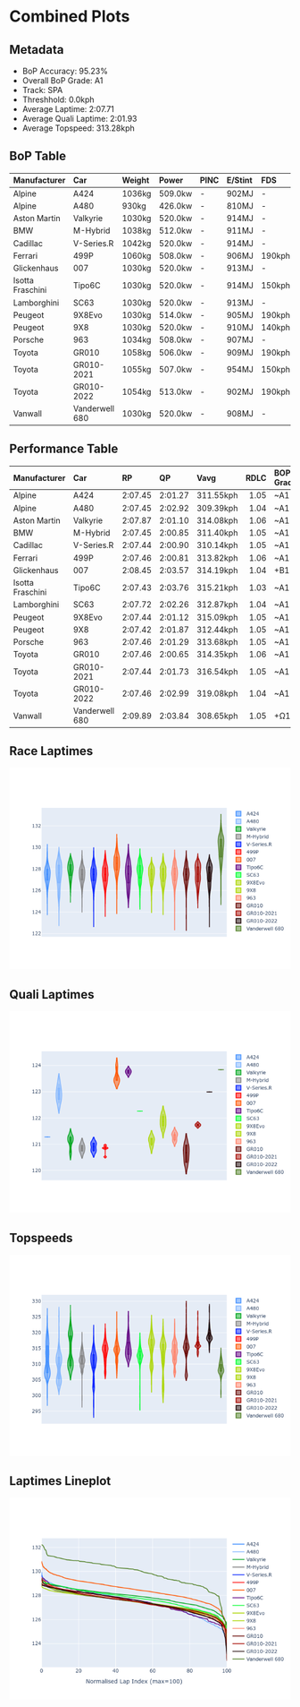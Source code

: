# Combined Plots

## Metadata

- BoP Accuracy: 95.23%
- Overall BoP Grade: A1
- Track: SPA
- Threshhold: 0.0kph
- Average Laptime: 2:07.71
- Average Quali Laptime: 2:01.93
- Average Topspeed: 313.28kph

## BoP Table
| Manufacturer     | Car            | Weight   | Power   | PINC   | E/Stint   | FDS    | RDP    | QDP    | TDP    |
|:-----------------|:---------------|:---------|:--------|:-------|:----------|:-------|:-------|:-------|:-------|
| Alpine           | A424           | 1036kg   | 509.0kw | -      | 902MJ     | -      | 51.64% | 59.31% | 26.80% |
| Alpine           | A480           | 930kg    | 426.0kw | -      | 810MJ     | -      | 53.05% | 74.07% | 48.97% |
| Aston Martin     | Valkyrie       | 1030kg   | 520.0kw | -      | 914MJ     | -      | 53.50% | 53.33% | 21.51% |
| BMW              | M-Hybrid       | 1038kg   | 512.0kw | -      | 911MJ     | -      | 52.89% | 56.22% | 33.41% |
| Cadillac         | V-Series.R     | 1042kg   | 520.0kw | -      | 914MJ     | -      | 48.63% | 60.80% | 19.01% |
| Ferrari          | 499P           | 1060kg   | 508.0kw | -      | 906MJ     | 190kph | 51.38% | 44.98% | 9.83%  |
| Glickenhaus      | 007            | 1030kg   | 520.0kw | -      | 913MJ     | -      | 46.15% | 49.30% | 41.45% |
| Isotta Fraschini | Tipo6C         | 1030kg   | 520.0kw | -      | 914MJ     | 150kph | 43.95% | 47.22% | 31.53% |
| Lamborghini      | SC63           | 1030kg   | 520.0kw | -      | 913MJ     | -      | 48.33% | 60.95% | 28.65% |
| Peugeot          | 9X8Evo         | 1030kg   | 514.0kw | -      | 905MJ     | 190kph | 48.87% | 52.78% | 15.41% |
| Peugeot          | 9X8            | 1030kg   | 520.0kw | -      | 910MJ     | 140kph | 54.54% | 58.39% | 9.69%  |
| Porsche          | 963            | 1034kg   | 508.0kw | -      | 907MJ     | -      | 50.70% | 44.30% | 29.51% |
| Toyota           | GR010          | 1058kg   | 506.0kw | -      | 909MJ     | 190kph | 51.09% | 52.71% | 11.46% |
| Toyota           | GR010-2021     | 1055kg   | 507.0kw | -      | 954MJ     | 150kph | 54.08% | 54.81% | 9.72%  |
| Toyota           | GR010-2022     | 1054kg   | 513.0kw | -      | 902MJ     | 190kph | 53.45% | 68.83% | 9.58%  |
| Vanwall          | Vanderwell 680 | 1030kg   | 520.0kw | -      | 908MJ     | -      | 49.68% | 60.93% | 34.43% |

## Performance Table
| Manufacturer     | Car            | RP      | QP      | Vavg      |   RDLC | BOP-Grade   | Match   |
|:-----------------|:---------------|:--------|:--------|:----------|-------:|:------------|:--------|
| Alpine           | A424           | 2:07.45 | 2:01.27 | 311.55kph |   1.05 | ~A1         | 99.57%  |
| Alpine           | A480           | 2:07.45 | 2:02.92 | 309.39kph |   1.04 | ~A1         | 99.73%  |
| Aston Martin     | Valkyrie       | 2:07.87 | 2:01.10 | 314.08kph |   1.06 | ~A1         | 100.00% |
| BMW              | M-Hybrid       | 2:07.45 | 2:00.85 | 311.40kph |   1.05 | ~A1         | 100.00% |
| Cadillac         | V-Series.R     | 2:07.44 | 2:00.90 | 310.14kph |   1.05 | ~A1         | 99.86%  |
| Ferrari          | 499P           | 2:07.46 | 2:00.81 | 313.82kph |   1.06 | ~A1         | 99.94%  |
| Glickenhaus      | 007            | 2:08.45 | 2:03.57 | 314.19kph |   1.04 | +B1         | 89.96%  |
| Isotta Fraschini | Tipo6C         | 2:07.43 | 2:03.76 | 315.21kph |   1.03 | ~A1         | 100.00% |
| Lamborghini      | SC63           | 2:07.72 | 2:02.26 | 312.87kph |   1.04 | ~A1         | 100.00% |
| Peugeot          | 9X8Evo         | 2:07.44 | 2:01.12 | 315.09kph |   1.05 | ~A1         | 100.00% |
| Peugeot          | 9X8            | 2:07.42 | 2:01.87 | 312.44kph |   1.05 | ~A1         | 99.96%  |
| Porsche          | 963            | 2:07.46 | 2:01.29 | 313.68kph |   1.05 | ~A1         | 99.84%  |
| Toyota           | GR010          | 2:07.46 | 2:00.65 | 314.35kph |   1.06 | ~A1         | 99.76%  |
| Toyota           | GR010-2021     | 2:07.44 | 2:01.73 | 316.54kph |   1.05 | ~A1         | 100.00% |
| Toyota           | GR010-2022     | 2:07.46 | 2:02.99 | 319.08kph |   1.04 | ~A1         | 99.49%  |
| Vanwall          | Vanderwell 680 | 2:09.89 | 2:03.84 | 308.65kph |   1.05 | +Ω1         | 35.55%  |

## Race Laptimes
![Race Laptimes](images/race_violin.png)

## Quali Laptimes
![Quali Laptimes](images/quali_violin.png)

## Topspeeds
![Topspeeds](images/topspeed_violin.png)

## Laptimes Lineplot
![Laptimes Lineplot](images/laptime_line.png)

